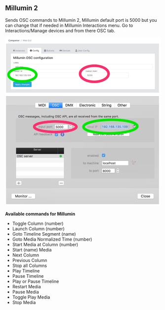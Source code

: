 ## Millumin 2
Sends OSC commands to Millumin 2, Millumin default port is 5000 but you can change that if needed in Millumin Interactions menu. Go to Interactions/Manage devices and from there OSC tab.

![Millumin](images/millumin.jpg?raw=true "Millumin")

**Available commands for Millumin**

* Toggle Column (number)
* Launch Column (number)
* Goto Timeline Segment (name)
* Goto Media Normalized Time (number)
* Start Media at Column (number)
* Start (name) Media
* Next Column
* Previous Column
* Stop all Columns
* Play Timeline
* Pause Timeline
* Play or Pause Timeline
* Restart Media
* Pause Media
* Toggle Play Media
* Stop Media
